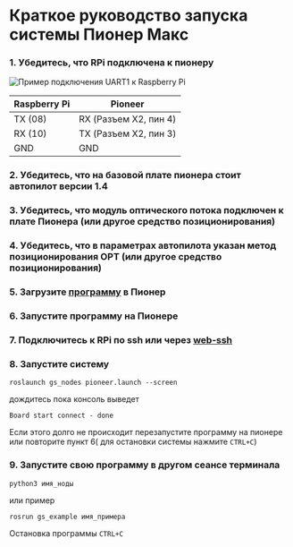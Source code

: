 # Краткое руководство запуска системы Пионер Макс

### 1. Убедитесь, что RPi подключена к пионеру

![Пример подключения UART1 к Raspberry Pi](https://github.com/IlyaDanilenko/pioneer-raspuart/blob/master/imgs/uart4.png?raw=true)

Raspberry Pi | Pioneer
------------ | -------------
TX (08) | RX (Разъем X2, пин 4)
RX (10) | TX (Разъем X2, пин 3)
GND | GND

### 2. Убедитесь, что на базовой плате пионера стоит автопилот версии 1.4
### 3. Убедитесь, что модуль оптического потока подключен к плате Пионера (или другое средство позиционирования)
### 4. Убедитесь, что в параметрах автопилота указан метод позиционирования OPT (или другое средство позиционирования)
### 5. Загрузите [программу](https://github.com/IlyaDanilenko/geoscan_pioneer_max/blob/master/lua/pioneer_uart.lua) в Пионер
### 6. Запустите программу на Пионере
### 7. Подключитесь к RPi по ssh или через [web-ssh](https://github.com/IlyaDanilenko/geoscan_pioneer_max/blob/master/guides/web-ssh.md)
### 8. Запустите систему
```
roslaunch gs_nodes pioneer.launch --screen
```

дождитесь пока консоль выведет
```
Board start connect - done
```
Если этого долго не происходит перезапустите программу на пионере или повторите пункт 6( для остановки системы нажмите ```CTRL+C```)
### 9. Запустите свою программу в другом сеансе терминала
```
python3 имя_ноды
```
или пример
```
rosrun gs_example имя_примера
```
Остановка программы ```CTRL+C```
